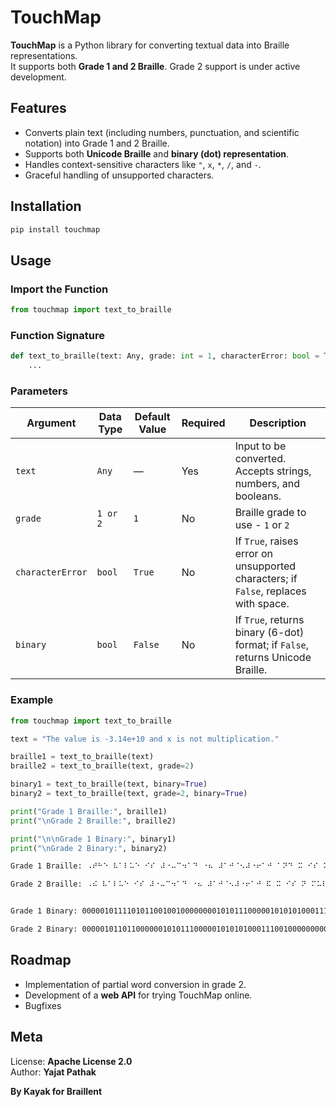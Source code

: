 # TouchMap

**TouchMap** is a Python library for converting textual data into Braille representations.  
It supports both **Grade 1 and 2 Braille**. Grade 2 support is under active development.

## Features

- Converts plain text (including numbers, punctuation, and scientific notation) into Grade 1 and 2 Braille.
- Supports both **Unicode Braille** and **binary (dot) representation**.
- Handles context-sensitive characters like `"`, `x`, `*`, `/`, and `-`.
- Graceful handling of unsupported characters.

## Installation

```bash
pip install touchmap
```

## Usage

### Import the Function

```python
from touchmap import text_to_braille
```

### Function Signature

```python
def text_to_braille(text: Any, grade: int = 1, characterError: bool = True, binary: bool = False) -> str:
    ...
```

### Parameters

| Argument         | Data Type | Default Value | Required | Description                                                                         |
| ---------------- | --------- | ------------- | -------- | ----------------------------------------------------------------------------------- |
| `text`           | `Any`     | —             | Yes      | Input to be converted. Accepts strings, numbers, and booleans.                      |
| `grade`          | `1 or 2`  | `1`           | No       | Braille grade to use - `1` or `2`                                                   |
| `characterError` | `bool`    | `True`        | No       | If `True`, raises error on unsupported characters; if `False`, replaces with space. |
| `binary`         | `bool`    | `False`       | No       | If `True`, returns binary (6-dot) format; if `False`, returns Unicode Braille.      |

### Example

```python
from touchmap import text_to_braille

text = "The value is -3.14e+10 and x is not multiplication."

braille1 = text_to_braille(text)
braille2 = text_to_braille(text, grade=2)

binary1 = text_to_braille(text, binary=True)
binary2 = text_to_braille(text, grade=2, binary=True)

print("Grade 1 Braille:", braille1)
print("\nGrade 2 Braille:", braille2)

print("\n\nGrade 1 Binary:", binary1)
print("\nGrade 2 Binary:", binary2)
```

```bash
Grade 1 Braille: ⠠⠞⠓⠑ ⠧⠁⠇⠥⠑ ⠊⠎ ⠼⠐⠤⠉⠲⠁⠙ ⠐⠦ ⠼⠁⠚⠈⠢⠼⠐⠖⠁⠚ ⠁⠝⠙ ⠭ ⠊⠎ ⠝⠕⠞ ⠍⠥⠇⠞⠊⠏⠇⠊⠉⠁⠞⠊⠕⠝⠲

Grade 2 Braille: ⠠⠮ ⠧⠁⠇⠥⠑ ⠊⠎ ⠼⠐⠤⠉⠲⠁⠙ ⠐⠦ ⠼⠁⠚⠈⠢⠼⠐⠖⠁⠚ ⠯ ⠭ ⠊⠎ ⠝ ⠍⠥⠇⠞⠊⠏⠇⠊⠉⠁⠞⠊⠕⠝⠲


Grade 1 Binary: 000001011110101100100100000000101011100000101010100011100100000000011000011010000000010111000100000011110000001101100000110100000000000100001011000000010111100000011100010000001001010111000100001110100000011100000000100000110110110100000000110011000000011000011010000000110110100110011110000000110010100011101010011110011000111010101010011000110000100000011110011000100110110110001101

Grade 2 Binary: 000001011011000000101011100000101010100011100100000000011000011010000000010111000100000011110000001101100000110100000000000100001011000000010111100000011100010000001001010111000100001110100000011100000000111011000000110011000000011000011010000000110110000000110010100011101010011110011000111010101010011000110000100000011110011000100110110110001101
```

## Roadmap

- Implementation of partial word conversion in grade 2.
- Development of a **web API** for trying TouchMap online.
- Bugfixes

## Meta

License: **Apache License 2.0**  
Author: **Yajat Pathak**

**By Kayak for Braillent**

